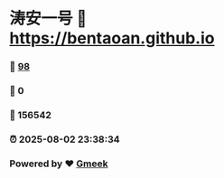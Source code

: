 # 涛安一号 :link: https://bentaoan.github.io 
### :page_facing_up: [98](https://bentaoan.github.io/tag.html) 
### :speech_balloon: 0 
### :hibiscus: 156542 
### :alarm_clock: 2025-08-02 23:38:34 
### Powered by :heart: [Gmeek](https://github.com/Meekdai/Gmeek)
